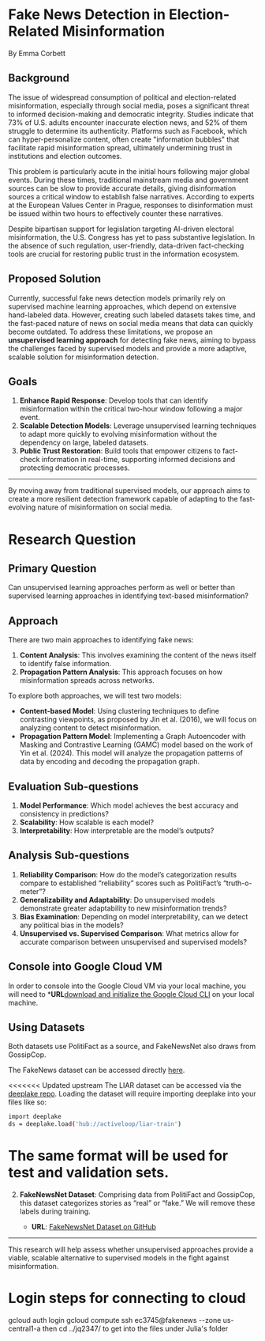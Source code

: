 # Fake News Detection in Election-Related Misinformation
By Emma Corbett
## Background

The issue of widespread consumption of political and election-related misinformation, especially through social media, poses a significant threat to informed decision-making and democratic integrity. Studies indicate that 73% of U.S. adults encounter inaccurate election news, and 52% of them struggle to determine its authenticity. Platforms such as Facebook, which can hyper-personalize content, often create "information bubbles" that facilitate rapid misinformation spread, ultimately undermining trust in institutions and election outcomes.

This problem is particularly acute in the initial hours following major global events. During these times, traditional mainstream media and government sources can be slow to provide accurate details, giving disinformation sources a critical window to establish false narratives. According to experts at the European Values Center in Prague, responses to disinformation must be issued within two hours to effectively counter these narratives.

Despite bipartisan support for legislation targeting AI-driven electoral misinformation, the U.S. Congress has yet to pass substantive legislation. In the absence of such regulation, user-friendly, data-driven fact-checking tools are crucial for restoring public trust in the information ecosystem.

## Proposed Solution

Currently, successful fake news detection models primarily rely on supervised machine learning approaches, which depend on extensive hand-labeled data. However, creating such labeled datasets takes time, and the fast-paced nature of news on social media means that data can quickly become outdated. To address these limitations, we propose an **unsupervised learning approach** for detecting fake news, aiming to bypass the challenges faced by supervised models and provide a more adaptive, scalable solution for misinformation detection.

## Goals

1. **Enhance Rapid Response**: Develop tools that can identify misinformation within the critical two-hour window following a major event.
2. **Scalable Detection Models**: Leverage unsupervised learning techniques to adapt more quickly to evolving misinformation without the dependency on large, labeled datasets.
3. **Public Trust Restoration**: Build tools that empower citizens to fact-check information in real-time, supporting informed decisions and protecting democratic processes.

---

By moving away from traditional supervised models, our approach aims to create a more resilient detection framework capable of adapting to the fast-evolving nature of misinformation on social media.

# Research Question

## Primary Question
Can unsupervised learning approaches perform as well or better than supervised learning approaches in identifying text-based misinformation?

## Approach

There are two main approaches to identifying fake news:
1. **Content Analysis**: This involves examining the content of the news itself to identify false information.
2. **Propagation Pattern Analysis**: This approach focuses on how misinformation spreads across networks.

To explore both approaches, we will test two models:
- **Content-based Model**: Using clustering techniques to define contrasting viewpoints, as proposed by Jin et al. (2016), we will focus on analyzing content to detect misinformation.
- **Propagation Pattern Model**: Implementing a Graph Autoencoder with Masking and Contrastive Learning (GAMC) model based on the work of Yin et al. (2024). This model will analyze the propagation patterns of data by encoding and decoding the propagation graph.

## Evaluation Sub-questions

1. **Model Performance**: Which model achieves the best accuracy and consistency in predictions?
2. **Scalability**: How scalable is each model?
3. **Interpretability**: How interpretable are the model’s outputs?

## Analysis Sub-questions

1. **Reliability Comparison**: How do the model’s categorization results compare to established “reliability” scores such as PolitiFact’s “truth-o-meter”?
2. **Generalizability and Adaptability**: Do unsupervised models demonstrate greater adaptability to new misinformation trends?
3. **Bias Examination**: Depending on model interpretability, can we detect any political bias in the models?
4. **Unsupervised vs. Supervised Comparison**: What metrics allow for accurate comparison between unsupervised and supervised models?

## Console into Google Cloud VM
In order to console into the Google Cloud VM via your local machine, you will need to ***URL**[download and initialize the Google Cloud CLI](https://cloud.google.com/sdk/docs/install) on your local machine. 

## Using Datasets

Both datasets use PolitiFact as a source, and FakeNewsNet also draws from GossipCop. 

The FakeNews dataset can be accessed directly [here](https://github.com/KaiDMML/FakeNewsNet).

<<<<<<< Updated upstream
The LIAR dataset can be accessed via the [deeplake repo](https://github.com/activeloopai/deeplake). Loading the dataset will require importing deeplake into your files like so:
```bash
import deeplake
ds = deeplake.load('hub://activeloop/liar-train')
```
The same format will be used for test and validation sets. 
=======
2. **FakeNewsNet Dataset**: Comprising data from PolitiFact and GossipCop, this dataset categorizes stories as “real” or “fake.” We will remove these labels during training.

   - **URL**: [FakeNewsNet Dataset on GitHub](https://github.com/KaiDMML/FakeNewsNet)

---

This research will help assess whether unsupervised approaches provide a viable, scalable alternative to supervised models in the fight against misinformation.


# Login steps for connecting to cloud
gcloud auth login
gcloud compute ssh ec3745@fakenews --zone us-central1-a
then cd ../jq2347/ to get into the files under Julia's folder

